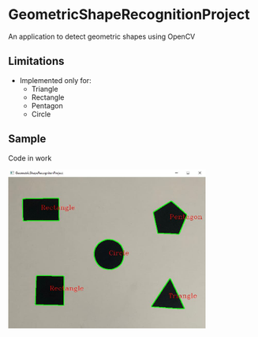 # GeometricShapeRecognitionProject

An application to detect geometric shapes using OpenCV 

## Limitations

 - Implemented only for:
   - Triangle
   - Rectangle
   - Pentagon
   - Circle
 
## Sample

Code in work

<img src="assets/Sample.jpeg" width="400px">
